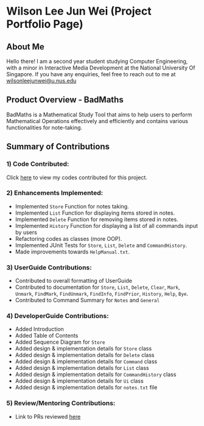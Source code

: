 # Wilson Lee Jun Wei (Project Portfolio Page)

## About Me
Hello there!
I am a second year student studying Computer Engineering, with a minor in Interactive Media Development at the National University Of Singapore.
If you have any enquiries, feel free to reach out to me at wilsonleejunwei@u.nus.edu 

## Product Overview - BadMaths
BadMaths is a Mathematical Study Tool that aims to help users to perform Mathematical Operations 
effectively and efficiently and contains various functionalities for note-taking.

## Summary of Contributions
### 1) Code Contributed:
Click [here](https://nus-cs2113-ay2223s2.github.io/tp-dashboard/?search=&sort=groupTitle&sortWithin=title&timeframe=commit&mergegroup=&groupSelect=groupByRepos&breakdown=true&checkedFileTypes=docs~functional-code~test-code~other&since=2023-02-17&tabOpen=true&tabType=zoom&zA=WilsonLee2000&zR=AY2223S2-CS2113-F10-2%2Ftp%5Bmaster%5D&zACS=147.97863924050634&zS=2023-02-17&zFS=&zU=2023-04-06&zMG=false&zFTF=commit&zFGS=groupByRepos&zFR=false)
to view my codes contributed for this project.

### 2) Enhancements Implemented:
* Implemented `Store` Function for notes taking.
* Implemented `List` Function for displaying items stored in notes.
* Implemented `Delete` Function for removing items stored in notes.
* Implemented `History` Function for displaying a list of all commands input by users
* Refactoring codes as classes (more OOP).
* Implemented JUnit Tests for `Store`, `List`, `Delete` and `CommandHistory`.
* Made improvements towards `HelpManual.txt`.

### 3) UserGuide Contributions:
* Contributed to overall formatting of UserGuide
* Contributed to documentation for `Store`, `List`, `Delete`, `Clear`, `Mark`, `Unmark`,
`FindMark`, `FindUnmark`, `FindInfo`, `FindPrior`, `History`, `Help`, `Bye`.
* Contributed to Command Summary for `Notes` and `General`

### 4) DeveloperGuide Contributions:
* Added Introduction
* Added Table of Contents 
* Added Sequence Diagram for `Store`
* Added design & implementation details for `Store` class
* Added design & implementation details for `Delete` class
* Added design & implementation details for `Command` class
* Added design & implementation details for `List` class
* Added design & implementation details for `CommandHistory` class
* Added design & implementation details for `Ui` class
* Added design & implementation details for `notes.txt` file

### 5) Review/Mentoring Contributions:
* Link to PRs reviewed [here](https://github.com/AY2223S2-CS2113-F10-2/tp/pulls?q=is%3Apr+reviewed-by%3AWilsonLee2000)